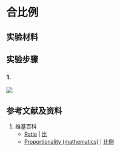 # 合比例

## 实验材料

## 实验步骤

### 1. 

![](/images/数系/可比数和不可比数/比和比例/合比例/1a1.jpg)

## 参考文献及资料

1. 维基百科
	- [Ratio](https://en.wikipedia.org/wiki/Ratio) | [比](https://zh.wikipedia.org/wiki/比) 
	- [Proportionality (mathematics)](https://en.wikipedia.org/wiki/Proportionality_(mathematics)) | [比例](https://zh.wikipedia.org/wiki/比例) 
	

